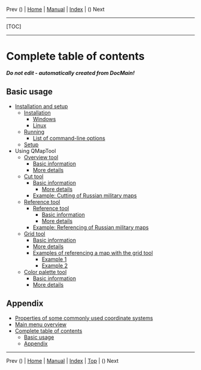 Prev () | [Home](QMTHome) | [Manual](QMTDocMain) | [Index](QMTAxAdvIndex) | () Next
- - -
[TOC]
- - -

# Complete table of contents

___Do not edit - automatically created from DocMain!___


## Basic usage


* [Installation and setup](InstallSetup)
    * [Installation ](InstallSetup#markdown-header-installation)
        * [Windows](InstallSetup#markdown-header-windows)
        * [Linux ](InstallSetup#markdown-header-linux)
    * [Running](InstallSetup#markdown-header-running)
        * [List of command-line options](InstallSetup#markdown-header-list-of-command-line-options)
    * [Setup](InstallSetup#markdown-header-setup)
* Using QMapTool
    * [Overview tool](OverviewTool)
        * [Basic information](OverviewTool#markdown-header-basic-information)
        * [More details   ](OverviewTool#markdown-header-more-details)
    * [Cut tool](CutTool)
        * [Basic information](CutTool#markdown-header-basic-information)
            * [More details   ](CutTool#markdown-header-more-details)
        * [Example: Cutting of Russian military maps](CutTool#markdown-header-example-cutting-of-russian-military-maps)
    * [Reference tool](ReferenceTool)
        * [Reference tool](ReferenceTool#markdown-header-reference-tool)
            * [Basic information](ReferenceTool#markdown-header-basic-information)
            * [More details   ](ReferenceTool#markdown-header-more-details)
        * [Example: Referencing of Russian military maps](ReferenceTool#markdown-header-example-referencing-of-russian-military-maps)
    * [Grid tool](GridTool)
        * [Basic information](GridTool#markdown-header-basic-information)
        * [More details](GridTool#markdown-header-more-details)
        * [Examples of referencing a map with the grid tool](GridTool#markdown-header-examples-of-referencing-a-map-with-the-grid-tool)
            * [Example 1](GridTool#markdown-header-example-1)
            * [Example 2](GridTool#markdown-header-example-2)
    * [Color palette tool](PaletteTool)
        * [Basic information](PaletteTool#markdown-header-basic-information)
        * [More details   ](PaletteTool#markdown-header-more-details)


## Appendix


* [Properties of some commonly used coordinate systems](EpsgOverview)
* [Main menu overview](AxMenuStructure)
* [Complete table of contents](AxAdvToc)
    * [Basic usage](AxAdvToc#markdown-header-basic-usage)
    * [Appendix](AxAdvToc#markdown-header-appendix)

- - -
Prev () | [Home](QMTHome) | [Manual](QMTDocMain) | [Index](QMTAxAdvIndex) | [Top](#) | () Next
